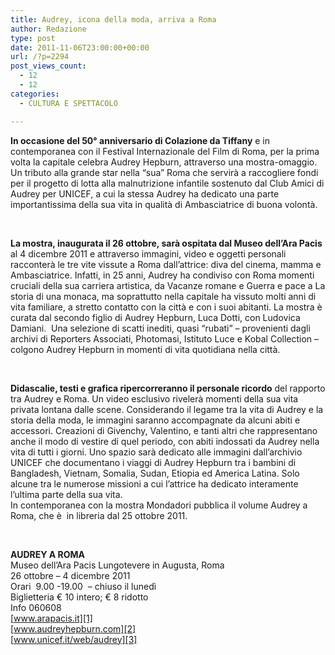 ```yaml
---
title: Audrey, icona della moda, arriva a Roma
author: Redazione
type: post
date: 2011-11-06T23:00:00+00:00
url: /?p=2294
post_views_count:
  - 12
  - 12
categories:
  - CULTURA E SPETTACOLO

---
```

**In occasione del 50&deg; anniversario di Colazione da Tiffany** e in contemporanea con il Festival Internazionale del Film di Roma, per la prima volta la capitale celebra Audrey Hepburn, attraverso una mostra-omaggio. Un tributo alla grande star nella &ldquo;sua&rdquo; Roma che servir&agrave; a raccogliere fondi per il progetto di lotta alla malnutrizione infantile sostenuto dal Club Amici di Audrey per UNICEF, a cui la stessa Audrey ha dedicato una parte importantissima della sua vita in qualit&agrave; di Ambasciatrice di buona volont&agrave;.

&nbsp;

**La mostra, inaugurata il 26 ottobre, sar&agrave; ospitata dal Museo dell&rsquo;Ara Pacis** al 4 dicembre 2011 e attraverso immagini, video e oggetti personali racconter&agrave; le tre vite vissute a Roma dall&rsquo;attrice: diva del cinema, mamma e Ambasciatrice. Infatti, in 25 anni, Audrey ha condiviso con Roma momenti cruciali della sua carriera artistica, da Vacanze romane e Guerra e pace a La storia di una monaca, ma soprattutto nella capitale ha vissuto molti anni di vita familiare, a stretto contatto con la citt&agrave; e con i suoi abitanti. La mostra &egrave; curata dal secondo figlio di Audrey Hepburn, Luca Dotti, con Ludovica Damiani.&nbsp; Una selezione di scatti inediti, quasi &ldquo;rubati&rdquo; &#8211; provenienti dagli archivi di Reporters Associati, Photomasi, Istituto Luce e Kobal Collection &#8211; colgono Audrey Hepburn in momenti di vita quotidiana nella citt&agrave;.

&nbsp;

**Didascalie, testi e grafica ripercorreranno il personale ricordo** del rapporto tra Audrey e Roma. Un video esclusivo riveler&agrave; momenti della sua vita privata lontana dalle scene. Considerando il legame tra la vita di Audrey e la storia della moda, le immagini saranno accompagnate da alcuni abiti e accessori. Creazioni di Givenchy, Valentino, e tanti altri che rappresentano anche il modo di vestire di quel periodo, con abiti indossati da Audrey nella vita di tutti i giorni. Uno spazio sar&agrave; dedicato alle immagini dall&rsquo;archivio UNICEF che documentano i viaggi di Audrey Hepburn tra i bambini di Bangladesh, Vietnam, Somalia, Sudan, Etiopia ed America Latina. Solo alcune tra le numerose missioni a cui l&rsquo;attrice ha dedicato interamente l&rsquo;ultima parte della sua vita.  
In contemporanea con la mostra Mondadori pubblica il volume Audrey a Roma, che &egrave;&nbsp; in libreria dal 25 ottobre 2011.

&nbsp;

**AUDREY A ROMA**  
Museo dell&rsquo;Ara Pacis Lungotevere in Augusta, Roma  
26 ottobre &ndash; 4 dicembre 2011  
Orari&nbsp; 9.00 -19.00&nbsp; &#8211; chiuso il luned&igrave;  
Biglietteria &euro; 10 intero; &euro; 8 ridotto  
Info 060608  
[www.arapacis.it][1]  
[www.audreyhepburn.com][2]  
[www.unicef.it/web/audrey][3]

&nbsp;

&nbsp;

 [1]: https://www.arapacis.it
 [2]: https://www.audreyhepburn.com
 [3]: https://www.unicef.it/web/audrey